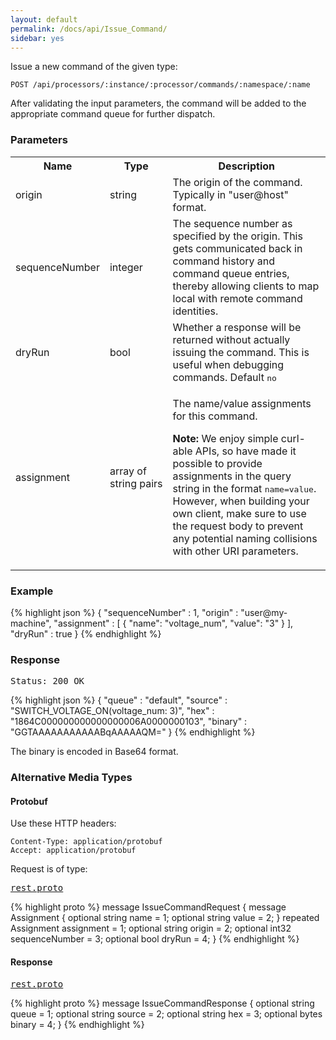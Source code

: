 ```yaml
---
layout: default
permalink: /docs/api/Issue_Command/
sidebar: yes
---
```


Issue a new command of the given type:

    POST /api/processors/:instance/:processor/commands/:namespace/:name
    
  
After validating the input parameters, the command will be added to the appropriate command queue for further dispatch.

### Parameters

<table class="inline">
  <tr>
    <th>Name</th>
    <th>Type</th>
    <th>Description</th>
  </tr>
  <tr>
    <td class="code">origin</td>
    <td class="code">string</td>
    <td>The origin of the command. Typically in "user@host" format.</td>
  </tr>
  <tr>
    <td class="code">sequenceNumber</td>
    <td class="code">integer</td>
    <td>The sequence number as specified by the origin. This gets communicated back in command history and command queue entries, thereby allowing clients to map local with remote command identities.</td>
  </tr>
  <tr>
    <td class="code">dryRun</td>
    <td class="code">bool</td>
    <td>Whether a response will be returned without actually issuing the command. This is useful when debugging commands. Default <tt>no</tt></td>
  </tr>
  <tr>
    <td class="code">assignment</td>
    <td class="code">array&nbsp;of<br>string&nbsp;pairs</td>
    <td>
      <p>The name/value assignments for this command.</p>
      <p><strong>Note:</strong> We enjoy simple curl-able APIs, so have made it possible to provide assignments in the query string in the format <tt>name=value</tt>. However, when building your own client, make sure to use the request body to prevent any potential naming collisions with other URI parameters.</p>
    </td>
  </tr>
</table>


### Example

{% highlight json %}
{
  "sequenceNumber" : 1,
  "origin" : "user@my-machine",
  "assignment" : [ {
    "name": "voltage_num",
    "value": "3"
  } ],
  "dryRun" : true
}
{% endhighlight %}

### Response

<pre class="header">Status: 200 OK</pre>
{% highlight json %}
{
  "queue" : "default",
  "source" : "SWITCH_VOLTAGE_ON(voltage_num: 3)",
  "hex" : "1864C000000000000000006A0000000103",
  "binary" : "GGTAAAAAAAAAAABqAAAAAQM="
}
{% endhighlight %}

The binary is encoded in Base64 format.

### Alternative Media Types

#### Protobuf

Use these HTTP headers:

    Content-Type: application/protobuf
    Accept: application/protobuf
    
Request is of type:

<pre class="r header"><a href="/docs/api/rest.proto/">rest.proto</a></pre>
{% highlight proto %}
message IssueCommandRequest {
  message Assignment {
    optional string name = 1;
    optional string value = 2;
  }
  repeated Assignment assignment = 1;
  optional string origin = 2;
  optional int32 sequenceNumber = 3;
  optional bool dryRun = 4;
}
{% endhighlight %}

#### Response

<pre class="r header"><a href="/docs/api/rest.proto/">rest.proto</a></pre>
{% highlight proto %}
message IssueCommandResponse {
  optional string queue = 1;
  optional string source = 2;
  optional string hex = 3;
  optional bytes binary = 4;
}
{% endhighlight %}
